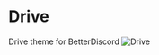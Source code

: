 # Drive
Drive theme for BetterDiscord
![Drive](https://github.com/uShawnTS/Drive/raw/main/screenshots/drive-preview.png)
